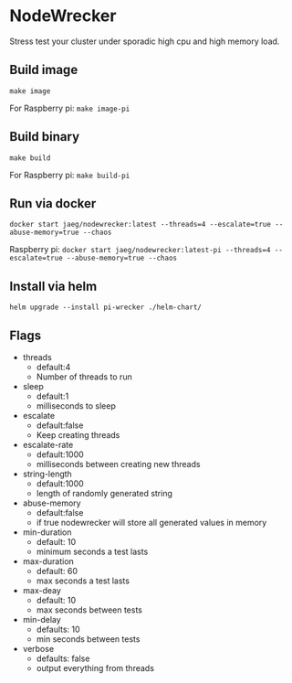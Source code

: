 # NodeWrecker
Stress test your cluster under sporadic high cpu and high memory load. 

## Build image
`make image`

For Raspberry pi:
`make image-pi`

## Build binary
`make build`

For Raspberry pi:
`make build-pi`

## Run via docker
`docker start jaeg/nodewrecker:latest --threads=4 --escalate=true --abuse-memory=true --chaos`

Raspberry pi: 
`docker start jaeg/nodewrecker:latest-pi --threads=4 --escalate=true --abuse-memory=true --chaos`
## Install via helm
`helm upgrade --install pi-wrecker ./helm-chart/`

## Flags
- threads 
    - default:4
    - Number of threads to run
- sleep 
    - default:1
    - milliseconds to sleep
- escalate 
    - default:false
    - Keep creating threads
- escalate-rate 
    - default:1000
    - milliseconds between creating new threads
- string-length 
    - default:1000
    - length of randomly generated string
- abuse-memory
    - default:false
    - if true nodewrecker will store all generated values in memory
- min-duration
    - default: 10
    - minimum seconds a test lasts
- max-duration
    - default: 60
    - max seconds a test lasts
- max-deay
    - default: 10
    - max seconds between tests
- min-delay
    - defaults: 10
    - min seconds between tests
- verbose
    - defaults: false
    - output everything from threads
